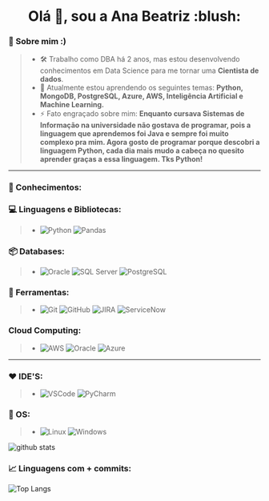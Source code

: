 <h1 align="center">Olá 👋, sou a Ana Beatriz :blush:</h1>

### :girl: Sobre mim :)
> * 🛠️ Trabalho como DBA há 2 anos, mas estou desenvolvendo conhecimentos em Data Science para me tornar uma **Cientista de dados**.
> * 🌱 Atualmente estou aprendendo os seguintes temas: **Python, MongoDB, PostgreSQL, Azure, AWS, Inteligência Artificial e Machine Learning.**
> * ⚡ Fato engraçado sobre mim: **Enquanto cursava Sistemas de Informação na universidade não gostava de programar, pois a linguagem que aprendemos foi Java e sempre foi muito complexo pra mim. Agora gosto de programar porque descobri a linguagem Python, cada dia mais mudo a cabeça no quesito aprender graças a essa linguagem. Tks Python!**

-------------------------------------------------------

### :brain: Conhecimentos:

### :computer: Linguagens e Bibliotecas:
> * ![Python](https://img.shields.io/badge/-Python-181717?&logo=Python&logoColor=9cf) ![Pandas](https://img.shields.io/badge/-Pandas-181717?&logo=Pandas&logoColor=9cf)

### 📦 Databases:
> * ![Oracle](https://img.shields.io/badge/-Oracle-181717?&logo=Oracle&logoColor=red) ![SQL Server](https://img.shields.io/badge/-SQLServer-181717?&logo=SQLServer&logoColor=blue) ![PostgreSQL](https://img.shields.io/badge/-PostgreSQL-181717?&logo=PostgreSQL&logoColor=9cf)

### 🧰 Ferramentas:
> * ![Git](https://img.shields.io/badge/-Git-181717?&logo=git&logoColor=orange) ![GitHub](https://img.shields.io/badge/-GitHub-181717?&logo=GitHub&logoColor=blueviolet) ![JIRA](https://img.shields.io/badge/-JIRA-181717?&logo=JIRA&logoColor=blue) ![ServiceNow](https://img.shields.io/badge/-ServiceNow-181717?&logo=ServiceNow&logoColor=FFFFFF)

### Cloud Computing:
> * ![AWS](https://img.shields.io/badge/-AWS-181717?&logo=AWS&logoColor=orange) ![Oracle](https://img.shields.io/badge/-Oracle-181717?&logo=Oracle&logoColor=red) ![Azure](https://img.shields.io/badge/-Azure-181717?&logo=Azure&logoColor=9cf)

---------------

### :heart: IDE'S:
> * ![VSCode](https://img.shields.io/badge/-VSCode-181717?&logo=Visual%20Studio%20Code&logoColor=9cf) ![PyCharm](https://img.shields.io/badge/-PyCharm-181717?&logo=PyCharm&logoColor=blueviolet)

### 🐧 OS:
> * ![Linux](https://img.shields.io/badge/-Linux-181717?&logo=Linux&logoColor=9cf) ![Windows](https://img.shields.io/badge/-Windows-181717?&logo=Windows&logoColor=blue)

![github stats](https://github-readme-stats.vercel.app/api?username=anablima&show_icons=true&hide_border=true&theme=dracula&show_icons=true)

### 📈 Linguagens com + commits:
![Top Langs](https://github-readme-stats.vercel.app/api/top-langs/?username=anablima&layout=hide_border=true&theme=dracula&show_icons=true&hide=HTML,CSS,JavaScript,Jupyter%20Notebook)
